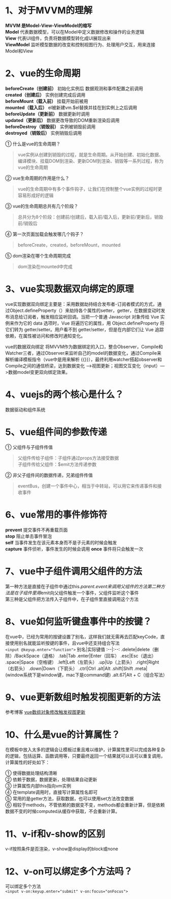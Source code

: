 # 1、对于MVVM的理解
**MVVM 是Model-View-ViewModel的缩写**  
**Model** 代表数据模型，可以在Model中定义数据修改和操作的业务逻辑  
**View** 代表UI组件，负责将数据模型转化成UI展现出来  
**ViewModel** 监听模型数据的改变和控制视图行为、处理用户交互，用来连接Model和View

# 2、vue的生命周期
**beforeCreate（创建前）** 初始化实例后 数据观测和事件配置之前调用  
**created（创建后）** 实例创建完成后调用   
**beforeMount（载入前）** 挂载开始前被用  
**mounted（载入后）** el被新建vm.$el替换并挂在到实例上之后调用  
**beforeUpdate（更新前）** 数据更新时调用  
**updated（更新后）** 数据更改导致的DOM重新渲染后调用  
**beforeDestroy（销毁前）** 实例被销毁前调用  
**destroyed（销毁后）** 实例销毁后调用

① 什么是vue的生命周期？
> vue实例从创建到销毁的过程，就是生命周期。从开始创建、初始化数据、编译模块、挂载DOM到渲染、更新DOM到渲染、销毁等一系列过程，称为vue的生命周期

② vue生命周期的作用是什么？
> vue的生命周期中有多个事件钩子，让我们在控制整个vue实例的过程时更容易形成好的逻辑

③ vue的生命周期总共有几个阶段？
> 总共分为8个阶段：创建前/创建后，载入前/载入后，更新前/更新后，销毁前/销毁后

④ 第一次页面加载会触发哪几个钩子？
> beforeCreate，created，beforeMount，mounted

⑤ dom渲染在哪个生命周期完成
> dom渲染在mounted中完成

# 3、vue实现数据双向绑定的原理
vue实现数据双向绑定主要是：采用数据劫持结合发布者-订阅者模式的方式，通过Object.defineProperty（）来劫持各个属性的setter，getter，在数据变动时发布消息给订阅者，触发相应监听回调。当把一个普通 Javascript 对象传给 Vue 实例来作为它的 data 选项时，Vue 将遍历它的属性，用 Object.defineProperty 将它们转为 getter/setter。用户看不到 getter/setter，但是在内部它们让 Vue 追踪依赖，在属性被访问和修改时通知变化。

vue的数据双向绑定 将MVVM作为数据绑定的入口，整合Observer，Compile和Watcher三者，通过Observer来监听自己的model的数据变化，通过Compile来解析编译模板指令（vue中是用来解析 {{}}），最终利用watcher搭起observer和Compile之间的通信桥梁，达到数据变化 —>视图更新；视图交互变化（input）—>数据model变更双向绑定效果。

# 4、vuejs的两个核心是什么？
数据驱动和组件系统

# 5、vue组件间的参数传递
① 父组件与子组件传值
> 父组件传给子组件：子组件通过props方法接受数据  
> 子组件传给父组件：$emit方法传递参数

② 非父子组件间的数据传递，兄弟组件传值
> eventBus，创建一个事件中心，相当于中转站，可以用它来传递事件和接收事件

# 6、vue常用的事件修饰符
**prevent** 提交事件不再重载页面  
**stop** 阻止单击事件冒泡  
**self** 当事件发生在该元素本身而不是子元素的时候会触发  
**capture** 事件侦听，事件发生的时候会调用
**once** 事件将只会触发一次

# 7、vue中子组件调用父组件的方法
第一种方法是直接在子组件中通过this.$parent.event来调用父组件的方法  
第二种方法是在子组件里用$emit向父组件触发一个事件，父组件监听这个事件  
第三种是父组件把方法传入子组件中，在子组件里直接调用这个方法

# 8、vue如何监听键盘事件中的按键？
在vue中，已经为常用的按键设置了别名，这样我们就无需再去匹配keyCode，直接使用别名就能监听按键的事件，且vue中还支持组合写法  
`<input @keyup.enter="function">`
别名|实际键值
:--|:--:
.delete|delete（删除）/BackSpace（退格）
.tab|Tab
.enter|Enter（回车）
.esc|Esc（退出）
.space|Space（空格键）
.left|Left（左箭头）
.up|Up（上箭头）
.right|Right（右箭头）
.down|Down（下箭头）
.ctrl|Ctrl
.alt|Alt
.shift|Shift
.meta|(window系统下是window键，mac下是command键)
.alt.67|Alt + C（组合写法）

# 9、vue更新数组时触发视图更新的方法
参考博客 [vue数组对象修改触发视图更新](https://www.cnblogs.com/mengff/p/8482867.html)

# 10、什么是vue的计算属性？
在模板中放入太多的逻辑会让模板过重且难以维护，计算属性里可以完成各种复杂的逻辑，包括运算、函数调用等，只要最终返回一个结果就可以且可以重复调用，计算属性的好处如下：  

① 使得数据处理结构清晰  
② 依赖于数据，数据更新，处理结果自动更新  
③ 计算属性内部this指向vm实例  
④ 在template调用时，直接写计算属性名即可  
⑤ 常用的是getter方法，获取数据，也可以使用set方法改变数据  
⑥ 相较于methods，不管依赖的数据变不变，methods都会重新计算，但是依赖数据不变的时候computed从缓存中获取，不会重新计算。

# 11、v-if和v-show的区别
v-if按照条件是否渲染，v-show是display的block或none

# 12、v-on可以绑定多个方法吗？
可以绑定多个方法  
`<input v-on:keyup.enter="submit" v-on:focus="onFocus">`



